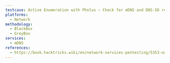 ```yaml
---
testcase: Active Enumeration with Pholus – Check for mDNS and DNS-SD responses using the Pholus tool to gather and analyze discovered services and devices
platforms: 
  - Network
methodology: 
  - BlackBox
  - GreyBox
services:
  - mDNS
references:
  - https://book.hacktricks.wiki/en/network-services-pentesting/5353-udp-multicast-dns-mdns.html
---
```

